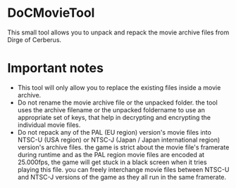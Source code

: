 # DoCMovieTool
This small tool allows you to unpack and repack the movie archive files from Dirge of Cerberus.

# Important notes
- This tool will only allow you to replace the existing files inside a movie archive.
- Do not rename the movie archive file or the unpacked folder. the tool uses the archive filename or the unpacked foldername to use an appropriate set of keys, that help in decrypting and encrypting the individual movie files.
- Do not repack any of the PAL (EU region) version's movie files into NTSC-U (USA region) or NTSC-J (Japan / Japan international region) version's archive files. the game is strict about the movie file's framerate during runtime and as the PAL region movie files are encoded
  at 25.000fps, the game will get stuck in a black screen when it tries playing this file. you can freely interchange movie files between NTSC-U and NTSC-J versions of the game as they all run in the same framerate.
